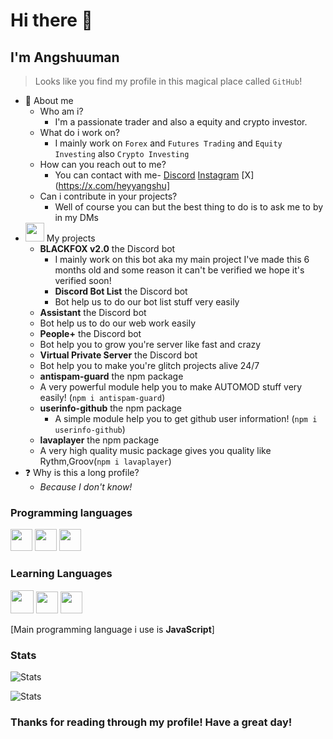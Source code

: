 # Hi there 👋
## I'm Angshuuman

> Looks like you find my profile in this magical place called `GitHub`!

- 👤 About me 
  - Who am i?
    - I'm a passionate trader and
also a equity and crypto investor.
  - What do i work on?
    - I mainly work on `Forex` and `Futures Trading` and `Equity Investing` also `Crypto Investing`
  - How can you reach out to me?
    - You can contact with me-
[Discord](https://discord.gg/yqAGXbz)
[Instagram](https://instagram.com/traders_dan)
[X](https://x.com/heyyangshu]
  - Can i contribute in your projects?
    - Well of course you can but the best thing to do is to ask me to by in my DMs
- <img src="https://discordia.me/uploads/badges/verified_developer_badge.png" width=30> My projects
  - **BLACKFOX v2.0** the Discord bot
    - I mainly work on this bot aka my main project I've made this 6 months old and some reason it can't be verified we hope it's verified soon!
    - **Discord Bot List** the Discord bot
    - Bot help us to do our bot list stuff very easily
  - **Assistant** the Discord bot
  - Bot help us to do our web work easily
  - **People+** the Discord bot
  - Bot help you to grow you're server like fast and crazy
  - **Virtual Private Server** the Discord bot
  - Bot help you to make you're glitch projects alive 24/7
  - **antispam-guard** the npm package
   - A very powerful module help you to make AUTOMOD stuff very easily!  (`npm i antispam-guard`)
  - **userinfo-github** the npm package
    - A simple module help you to get github user information! (`npm i userinfo-github`)
   - **lavaplayer** the npm package
   - A very high quality music package gives you quality like Rythm,Groov(`npm i lavaplayer`)
- ❓ Why is this a long profile?
  - _Because I don't know!_

### Programming languages
<img src="https://upload.wikimedia.org/wikipedia/commons/thumb/9/99/Unofficial_JavaScript_logo_2.svg/512px-Unofficial_JavaScript_logo_2.svg.png" width=35> <img src="https://cdn.discordapp.com/attachments/721596667526381569/753143901157589032/kisspng-html-what-i-feel-like-5b64aa61c8c120.2517014215333238738223.png" width=35> <img src="https://upload.wikimedia.org/wikipedia/commons/thumb/d/d5/CSS3_logo_and_wordmark.svg/363px-CSS3_logo_and_wordmark.svg.png" width=35>

### Learning Languages
<img src="https://logosvector.net/wp-content/uploads/2013/03/java-eps-vector-logo.png" width=37> <img src="https://cdn.discordapp.com/attachments/721596667526381569/753131925522219088/typescript.png" width=35> <img src="https://cdn.discordapp.com/attachments/721596667526381569/753131925350383686/5848152fcef1014c0b5e4967.png" width=35>

[Main programming language i use is **JavaScript**]

### Stats

![Stats](https://github-readme-stats.vercel.app/api?username=RPGTheGreat&show_icons=true&theme=tokyonight&hide=["issues"])

![Stats](https://github-readme-stats.vercel.app/api/top-langs?username=RPGTheGreat&show_icons=true&theme=tokyonight&layout=compact)

### Thanks for reading through my profile! Have a great day!
